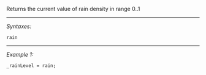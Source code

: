 Returns the current value of rain density in range 0..1


---
*Syntaxes:*

`rain`

---
*Example 1:*

```sqf
_rainLevel = rain;
```